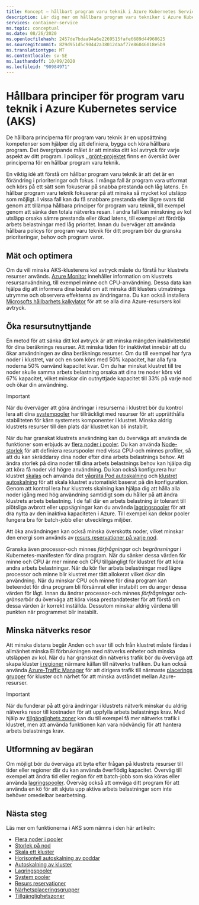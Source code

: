 ```yaml
---
title: Koncept – hållbart program varu teknik i Azure Kubernetes Services (AKS)
description: Lär dig mer om hållbara program varu tekniker i Azure Kubernetes service (AKS).
services: container-service
ms.topic: conceptual
ms.date: 08/26/2020
ms.openlocfilehash: 2457de7bdaa94a6e2269515fafe6689d44960625
ms.sourcegitcommit: 829d951d5c90442a38012daaf77e86046018e5b9
ms.translationtype: MT
ms.contentlocale: sv-SE
ms.lasthandoff: 10/09/2020
ms.locfileid: "90984971"
---
```

# <a name="sustainable-software-engineering-principles-in-azure-kubernetes-service-aks"></a>Hållbara principer för program varu teknik i Azure Kubernetes service (AKS)

De hållbara principerna för program varu teknik är en uppsättning kompetenser som hjälper dig att definiera, bygga och köra hållbara program. Det övergripande målet är att minska ditt kol avtryck för varje aspekt av ditt program. I policys [. grönt-projektet][principles-green] finns en översikt över principerna för en hållbar program varu teknik.

En viktig idé att förstå om hållbar program varu teknik är att det är en förändring i prioriteringar och fokus. I många fall är program vara utformat och körs på ett sätt som fokuserar på snabba prestanda och låg latens. En hållbar program varu teknik fokuserar på att minska så mycket kol utsläpp som möjligt. I vissa fall kan du få snabbare prestanda eller lägre svars tid genom att tillämpa hållbara principer för program varu teknik, till exempel genom att sänka den totala nätverks resan. I andra fall kan minskning av kol utsläpp orsaka sämre prestanda eller ökad latens, till exempel att fördröja arbets belastningar med låg prioritet. Innan du överväger att använda hållbara policys för program varu teknik för ditt program bör du granska prioriteringar, behov och program varor.

## <a name="measure-and-optimize"></a>Mät och optimera

Om du vill minska AKS-klusterens kol avtryck måste du förstå hur klustrets resurser används. [Azure Monitor][azure-monitor] innehåller information om klustrets resursanvändning, till exempel minne och CPU-användning. Dessa data kan hjälpa dig att informera dina beslut om att minska ditt klusters utmatnings utrymme och observera effekterna av ändringarna. Du kan också installera [Microsofts hållbarhets kalkylator][sustainability-calculator] för att se alla dina Azure-resursers kol avtryck.

## <a name="increase-resource-utilization"></a>Öka resursutnyttjande

En metod för att sänka ditt kol avtryck är att minska mängden inaktivitetstid för dina beräknings resurser. Att minska tiden för inaktivitet innebär att du ökar användningen av dina beräknings resurser. Om du till exempel har fyra noder i klustret, var och en som körs med 50% kapacitet, har alla fyra noderna 50% oanvänd kapacitet kvar. Om du har minskat klustret till tre noder skulle samma arbets belastning orsaka att dina tre noder körs vid 67% kapacitet, vilket minskar din outnyttjade kapacitet till 33% på varje nod och ökar din användning.

> [!IMPORTANT]
> När du överväger att göra ändringar i resurserna i klustret bör du kontrol lera att dina [systempooler][system-pools] har tillräckligt med resurser för att upprätthålla stabiliteten för kärn systemets komponenter i klustret. Minska aldrig klustrets resurser till den plats där klustret kan bli instabilt.

När du har granskat klustrets användning kan du överväga att använda de funktioner som erbjuds av [flera noder i pooler][multiple-node-pools]. Du kan använda [Node-storlek][node-sizing] för att definiera resurspooler med vissa CPU-och minnes profiler, så att du kan skräddarsy dina noder efter dina arbets belastnings behov. Att ändra storlek på dina noder till dina arbets belastnings behov kan hjälpa dig att köra få noder vid högre användning. Du kan också konfigurera hur klustret [skalas][scale] och använda det [vågräta Pod autoskalning][scale-horizontal] och [klustret autoskalning][scale-auto] för att skala klustret automatiskt baserat på din konfiguration. Genom att kontrol lera hur klustrets skalning kan hjälpa dig att hålla alla noder igång med hög användning samtidigt som du håller på att ändra klustrets arbets belastning. I de fall där en arbets belastning är tolerant till plötsliga avbrott eller uppsägningar kan du använda [lagringspooler][spot-pools] för att dra nytta av den inaktiva kapaciteten i Azure. Till exempel kan dekor pooler fungera bra för batch-jobb eller utvecklings miljöer.

Att öka användningen kan också minska överskotts noder, vilket minskar den energi som används av [resurs reservationer på varje nod][resource-reservations].

Granska även processor-och minnes *förfrågningar* och *begränsningar* i Kubernetes-manifesten för dina program. När du sänker dessa värden för minne och CPU är mer minne och CPU tillgängligt för klustret för att köra andra arbets belastningar. När du kör fler arbets belastningar med lägre processor och minne blir klustret mer tätt allokerat vilket ökar din användning. När du minskar CPU och minne för dina program kan beteendet för dina program bli försämrat eller instabilt om du anger dessa värden för lågt. Innan du ändrar processor-och minnes *förfrågningar* och- *gränser*bör du överväga att köra vissa prestandatester för att förstå om dessa värden är korrekt inställda. Dessutom minskar aldrig värdena till punkten när programmet blir instabilt.

## <a name="reduce-network-travel"></a>Minska nätverks resor

Att minska distans begär Anden och svar till och från klustret måste färdas i allmänhet minska El förbrukningen med nätverks enheter och minska utsläppen av kol. När du har granskat din nätverks trafik bör du överväga att skapa kluster [i regioner][regions] närmare källan till nätverks trafiken. Du kan också använda [Azure-Traffic Manager][azure-traffic-manager] för att dirigera trafik till närmaste [placerings grupper][proiximity-placement-groups] för kluster och närhet för att minska avståndet mellan Azure-resurser.

> [!IMPORTANT]
> När du funderar på att göra ändringar i klustrets nätverk minskar du aldrig nätverks resor till kostnaden för att uppfylla arbets belastnings krav. Med hjälp av [tillgänglighets zoner][availability-zones] kan du till exempel få mer nätverks trafik i klustret, men att använda funktionen kan vara nödvändig för att hantera arbets belastnings krav.

## <a name="demand-shaping"></a>Utformning av begäran

Om möjligt bör du överväga att byta efter frågan på klustrets resurser till tider eller regioner där du kan använda överflödig kapacitet. Överväg till exempel att ändra tid eller region för ett batch-jobb som ska köras eller använda [lagringspooler][spot-pools]. Överväg också att omväga ditt program för att använda en kö för att skjuta upp aktiva arbets belastningar som inte behöver omedelbar bearbetning.

## <a name="next-steps"></a>Nästa steg

Läs mer om funktionerna i AKS som nämns i den här artikeln:

* [Flera noder i pooler][multiple-node-pools]
* [Storlek på nod][node-sizing]
* [Skala ett kluster][scale]
* [Horisontell autoskalning av poddar][scale-horizontal]
* [Autoskalning av kluster][scale-auto]
* [Lagringspooler][spot-pools]
* [System pooler][system-pools]
* [Resurs reservationer][resource-reservations]
* [Närhetsplaceringsgrupper][proiximity-placement-groups]
* [Tillgänglighetszoner][availability-zones]

[availability-zones]: availability-zones.md
[azure-monitor]: ../azure-monitor/insights/container-insights-overview.md
[azure-traffic-manager]: ../traffic-manager/traffic-manager-overview.md
[proiximity-placement-groups]: reduce-latency-ppg.md
[regions]: faq.md#which-azure-regions-currently-provide-aks
[resource-reservations]: concepts-clusters-workloads.md#resource-reservations
[scale]: concepts-scale.md
[scale-auto]: concepts-scale.md#cluster-autoscaler
[scale-horizontal]: concepts-scale.md#horizontal-pod-autoscaler
[spot-pools]: spot-node-pool.md
[multiple-node-pools]: use-multiple-node-pools.md
[node-sizing]: use-multiple-node-pools.md#specify-a-vm-size-for-a-node-pool
[sustainability-calculator]: https://azure.microsoft.com/blog/microsoft-sustainability-calculator-helps-enterprises-analyze-the-carbon-emissions-of-their-it-infrastructure/
[system-pools]: use-system-pools.md
[principles-green]: https://principles.green/